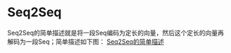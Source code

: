 Seq2Seq
====

Seq2Seq的简单描述就是将一段Seq编码为定长的向量，然后这个定长的向量再解码为一段Seq；简单描述如下图：
[Seq2Seq的简单描述](/docs/images/ml/12_1-1.jpg)
